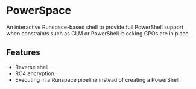 PowerSpace
==========
An interactive Runspace-based shell to provide full PowerShell support when constraints such as CLM or PowerShell-blocking GPOs are in place.


Features
--------
- Reverse shell.
- RC4 encryption.
- Executing in a Runspace pipeline instead of creating a PowerShell.